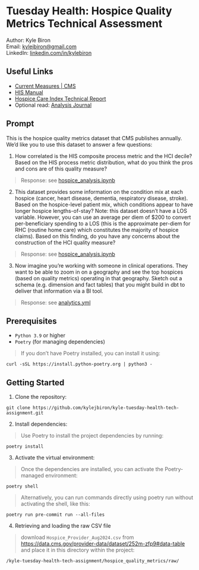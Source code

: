 # Tuesday Health: Hospice Quality Metrics Technical Assessment
Author: Kyle Biron  
Email: kylejbiron@gmail.com  
LinkedIn: [linkedin.com/in/kylebiron](https://www.linkedin.com/in/kylebiron/)

## Useful Links
* [Current Measures | CMS](https://www.cms.gov/medicare/quality/hospice/current-measures)
* [HIS Manual](https://www.cms.gov/files/document/hismanualv302apr152024.pdf)
* [Hospice Care Index Technical Report](https://www.cms.gov/files/document/hospice-care-index-hci-technical-reportjuly-2022.pdf)
* Optional read: [Analysis Journal](https://docs.google.com/document/d/1SECftKCQdrU6C_VH_hN-ZWl7HQkYOIakkvui1QyOsz0/edit#heading=h.xwpvjeusiqjw)

## Prompt

This is the hospice quality metrics dataset that CMS publishes annually.  We’d like you to use this dataset to answer a few questions:

1. How correlated is the HIS composite process metric and the HCI decile?  Based on the HIS process metric distribution, what do you think the pros and cons are of this quality measure?
> Response: see [hospice_analysis.ipynb](hospice_quality_metrics/notebooks/hospice_analysis.ipynb)
2. This dataset provides some information on the condition mix at each hospice (cancer, heart disease, dementia, respiratory disease, stroke).  Based on the hospice-level patient mix, which conditions appear to have longer hospice lengths-of-stay?  Note: this dataset doesn’t have a LOS variable.  However, you can use an average per diem of $200 to convert per-beneficiary spending to a LOS (this is the approximate per-diem for RHC (routine home care) which constitutes the majority of hospice claims).  Based on this finding, do you have any concerns about the construction of the HCI quality measure?
> Response: see [hospice_analysis.ipynb](hospice_quality_metrics/notebooks/hospice_analysis.ipynb)
3. Now imagine you’re working with someone in clinical operations.  They want to be able to zoom in on a geography and see the top hospices (based on quality metrics) operating in that geography.  Sketch out a schema (e.g. dimension and fact tables) that you might build in dbt to deliver that information via a BI tool.
> Response: see [analytics.yml](hospice_quality_metrics/models/analytics/analytics.yaml)


## Prerequisites
- ```Python 3.9``` or higher
- ```Poetry``` (for managing dependencies)
>If you don’t have Poetry installed, you can install it using:  

```
curl -sSL https://install.python-poetry.org | python3 -
```

## Getting Started

1. Clone the repository:

```
git clone https://github.com/kylejbiron/kyle-tuesday-health-tech-assignment.git
```


2. Install dependencies:  
> Use Poetry to install the project dependencies by running:


```
poetry install
```


3. Activate the virtual environment:
> Once the dependencies are installed, you can activate the Poetry-managed environment:

```
poetry shell
```

> Alternatively, you can run commands directly using poetry run without activating the shell, like this:

```
poetry run pre-commit run --all-files 
```

4. Retrieving and loading the raw CSV file

> download ```Hospice_Provider_Aug2024.csv``` from https://data.cms.gov/provider-data/dataset/252m-zfp9#data-table  and place it in this directory within the project:

```/kyle-tuesday-health-tech-assignment/hospice_quality_metrics/raw/```



